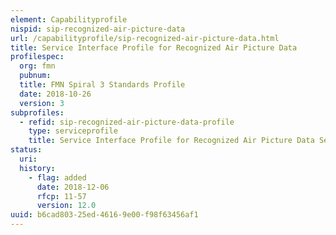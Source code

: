 ```yaml
---
element: Capabilityprofile
nispid: sip-recognized-air-picture-data
url: /capabilityprofile/sip-recognized-air-picture-data.html
title: Service Interface Profile for Recognized Air Picture Data
profilespec:
  org: fmn
  pubnum: 
  title: FMN Spiral 3 Standards Profile
  date: 2018-10-26
  version: 3
subprofiles:
  - refid: sip-recognized-air-picture-data-profile
    type: serviceprofile
    title: Service Interface Profile for Recognized Air Picture Data Service Profile
status:
  uri: 
  history: 
    - flag: added
      date: 2018-12-06
      rfcp: 11-57
      version: 12.0
uuid: b6cad803-25ed-4616-9e00-f98f63456af1
---
```

